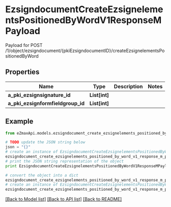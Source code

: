 # EzsigndocumentCreateEzsignelementsPositionedByWordV1ResponseMPayload

Payload for POST /1/object/ezsigndocument/{pkiEzsigndocumentID}/createEzsignelementsPositionedByWord

## Properties

Name | Type | Description | Notes
------------ | ------------- | ------------- | -------------
**a_pki_ezsignsignature_id** | **List[int]** |  | 
**a_pki_ezsignformfieldgroup_id** | **List[int]** |  | 

## Example

```python
from eZmaxApi.models.ezsigndocument_create_ezsignelements_positioned_by_word_v1_response_m_payload import EzsigndocumentCreateEzsignelementsPositionedByWordV1ResponseMPayload

# TODO update the JSON string below
json = "{}"
# create an instance of EzsigndocumentCreateEzsignelementsPositionedByWordV1ResponseMPayload from a JSON string
ezsigndocument_create_ezsignelements_positioned_by_word_v1_response_m_payload_instance = EzsigndocumentCreateEzsignelementsPositionedByWordV1ResponseMPayload.from_json(json)
# print the JSON string representation of the object
print EzsigndocumentCreateEzsignelementsPositionedByWordV1ResponseMPayload.to_json()

# convert the object into a dict
ezsigndocument_create_ezsignelements_positioned_by_word_v1_response_m_payload_dict = ezsigndocument_create_ezsignelements_positioned_by_word_v1_response_m_payload_instance.to_dict()
# create an instance of EzsigndocumentCreateEzsignelementsPositionedByWordV1ResponseMPayload from a dict
ezsigndocument_create_ezsignelements_positioned_by_word_v1_response_m_payload_form_dict = ezsigndocument_create_ezsignelements_positioned_by_word_v1_response_m_payload.from_dict(ezsigndocument_create_ezsignelements_positioned_by_word_v1_response_m_payload_dict)
```
[[Back to Model list]](../README.md#documentation-for-models) [[Back to API list]](../README.md#documentation-for-api-endpoints) [[Back to README]](../README.md)


